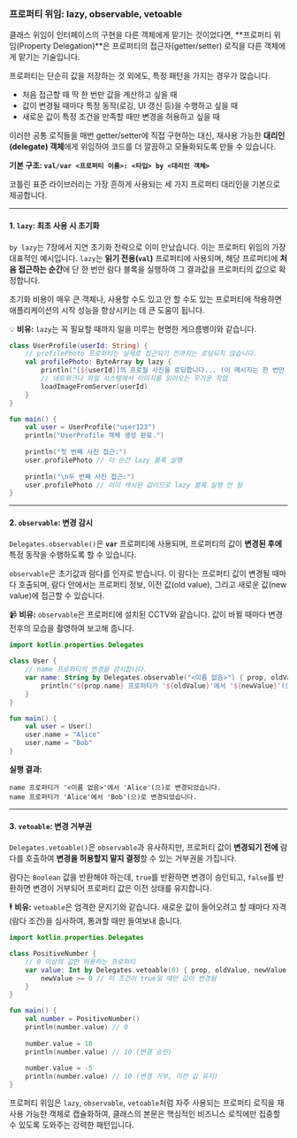 ### 프로퍼티 위임: lazy, observable, vetoable

클래스 위임이 인터페이스의 구현을 다른 객체에게 맡기는 것이었다면, \*\*프로퍼티 위임(Property Delegation)\*\*은 프로퍼티의 접근자(getter/setter) 로직을 다른 객체에게 맡기는 기술입니다.

프로퍼티는 단순히 값을 저장하는 것 외에도, 특정 패턴을 가지는 경우가 많습니다.

  * 처음 접근할 때 딱 한 번만 값을 계산하고 싶을 때
  * 값이 변경될 때마다 특정 동작(로깅, UI 갱신 등)을 수행하고 싶을 때
  * 새로운 값이 특정 조건을 만족할 때만 변경을 허용하고 싶을 때

이러한 공통 로직들을 매번 getter/setter에 직접 구현하는 대신, 재사용 가능한 **대리인(delegate) 객체**에게 위임하여 코드를 더 깔끔하고 모듈화되도록 만들 수 있습니다.

**기본 구조: `val/var <프로퍼티 이름>: <타입> by <대리인 객체>`**

코틀린 표준 라이브러리는 가장 흔하게 사용되는 세 가지 프로퍼티 대리인을 기본으로 제공합니다.

-----

#### 1\. `lazy`: 최초 사용 시 초기화

`by lazy`는 7장에서 지연 초기화 전략으로 이미 만났습니다. 이는 프로퍼티 위임의 가장 대표적인 예시입니다. `lazy`는 **읽기 전용(`val`)** 프로퍼티에 사용되며, 해당 프로퍼티에 **처음 접근하는 순간**에 단 한 번만 람다 블록을 실행하여 그 결과값을 프로퍼티의 값으로 확정합니다.

초기화 비용이 매우 큰 객체나, 사용할 수도 있고 안 할 수도 있는 프로퍼티에 적용하면 애플리케이션의 시작 성능을 향상시키는 데 큰 도움이 됩니다.

💡 **비유:** `lazy`는 꼭 필요할 때까지 일을 미루는 현명한 게으름뱅이와 같습니다.

```kotlin
class UserProfile(userId: String) {
    // profilePhoto 프로퍼티는 실제로 접근되기 전까지는 로딩되지 않습니다.
    val profilePhoto: ByteArray by lazy {
        println("[${userId}]의 프로필 사진을 로딩합니다... (이 메시지는 한 번만 보입니다)")
        // 네트워크나 파일 시스템에서 이미지를 읽어오는 무거운 작업
        loadImageFromServer(userId)
    }
}

fun main() {
    val user = UserProfile("user123")
    println("UserProfile 객체 생성 완료.")
    
    println("첫 번째 사진 접근:")
    user.profilePhoto // 이 순간 lazy 블록 실행
    
    println("\n두 번째 사진 접근:")
    user.profilePhoto // 이미 캐시된 값이므로 lazy 블록 실행 안 됨
}
```

-----

#### 2\. `observable`: 변경 감시

`Delegates.observable()`은 **`var`** 프로퍼티에 사용되며, 프로퍼티의 값이 **변경된 후에** 특정 동작을 수행하도록 할 수 있습니다.

`observable`은 초기값과 람다를 인자로 받습니다. 이 람다는 프로퍼티 값이 변경될 때마다 호출되며, 람다 안에서는 프로퍼티 정보, 이전 값(old value), 그리고 새로운 값(new value)에 접근할 수 있습니다.

📹 **비유:** `observable`은 프로퍼티에 설치된 CCTV와 같습니다. 값이 바뀔 때마다 변경 전후의 모습을 촬영하여 보고해 줍니다.

```kotlin
import kotlin.properties.Delegates

class User {
    // name 프로퍼티의 변경을 감시합니다.
    var name: String by Delegates.observable("<이름 없음>") { prop, oldValue, newValue ->
        println("${prop.name} 프로퍼티가 '${oldValue}'에서 '${newValue}'(으)로 변경되었습니다.")
    }
}

fun main() {
    val user = User()
    user.name = "Alice"
    user.name = "Bob"
}
```

**실행 결과:**

```
name 프로퍼티가 '<이름 없음>'에서 'Alice'(으)로 변경되었습니다.
name 프로퍼티가 'Alice'에서 'Bob'(으)로 변경되었습니다.
```

-----

#### 3\. `vetoable`: 변경 거부권

`Delegates.vetoable()`은 `observable`과 유사하지만, 프로퍼티 값이 **변경되기 전에** 람다를 호출하여 **변경을 허용할지 말지 결정**할 수 있는 거부권을 가집니다.

람다는 `Boolean` 값을 반환해야 하는데, `true`를 반환하면 변경이 승인되고, `false`를 반환하면 변경이 거부되어 프로퍼티 값은 이전 상태를 유지합니다.

🕴️ **비유:** `vetoable`은 엄격한 문지기와 같습니다. 새로운 값이 들어오려고 할 때마다 자격(람다 조건)을 심사하여, 통과할 때만 들여보내 줍니다.

```kotlin
import kotlin.properties.Delegates

class PositiveNumber {
    // 0 이상의 값만 허용하는 프로퍼티
    var value: Int by Delegates.vetoable(0) { prop, oldValue, newValue ->
        newValue >= 0 // 이 조건이 true일 때만 값이 변경됨
    }
}

fun main() {
    val number = PositiveNumber()
    println(number.value) // 0
    
    number.value = 10
    println(number.value) // 10 (변경 승인)
    
    number.value = -5
    println(number.value) // 10 (변경 거부, 이전 값 유지)
}
```

프로퍼티 위임은 `lazy`, `observable`, `vetoable`처럼 자주 사용되는 프로퍼티 로직을 재사용 가능한 객체로 캡슐화하여, 클래스의 본문은 핵심적인 비즈니스 로직에만 집중할 수 있도록 도와주는 강력한 패턴입니다.